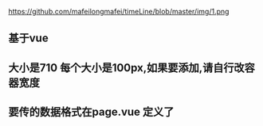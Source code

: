 https://github.com/mafeilongmafei/timeLine/blob/master/img/1.png


## 基于vue
## 大小是710 每个大小是100px,如果要添加,请自行改容器宽度
## 要传的数据格式在page.vue 定义了